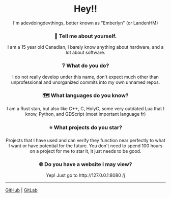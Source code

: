 <h1 align="center">Hey!!</h1>
<p align="center">I'm adevdoingdevthings, better known as "Emberlyn" (or LandenHM)</p>

<h3 align="center">🫵 Tell me about yourself.</h3>
<p align="center">I am a 15 year old Canadian, I barely know anything about hardware, and a lot about software.</p>

<h3 align="center">❔ What do you do?</h3>
<p align="center">I do not really develop under this name, don't expect much other than unprofessional and unorganized commits into my own unnamed repos.</p>

<h3 align="center">🗺️ What languages do you know?</h3>
<p align="center">I am a Rust stan, but also like C++, C, HolyC, some very outdated Lua that I know, Python, and GDScript (most important language fr)</p>

<h3 align="center">⭐ What projects do you star?</h3>
<p align="center">Projects that I have used and can verify they function near perfectly to what I want or have potential for the future. You don't need to spend 100 hours on a project for me to star it, it just needs to be good.</p>

<h3 align="center">🌐 Do you have a website I may view?</h3>
<p align="center">Yep! Just go to http://127.0.0.1:8080 /j</p>

<hr style="border-top: 1px solid #FFFFFF;">

[GitHub](https://github.com/adevdoingdevthings) |  [GitLab](https://gitlab.com/LandenHM)
